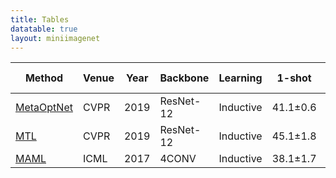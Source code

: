 ```yaml
---
title: Tables
datatable: true
layout: miniimagenet
---
```




Method   | Venue | Year | Backbone   | Learning | 1-shot      | 5-shot   | Code | Reported by 
------- | ------ | ---- | --------   | -----     | -----   | -----    | ---- | ----
[MetaOptNet](https://arxiv.org/pdf/1904.03758.pdf)     | CVPR   | 2019 | ResNet-12  | Inductive |  41.1±0.6    | 55.5±0.6     | [\[PyTorch\]](https://github.com/kjunelee/MetaOptNet) | [\[Paper\]](https://arxiv.org/pdf/1904.03758.pdf)
[MTL](https://openaccess.thecvf.com/content_CVPR_2019/papers/Sun_Meta-Transfer_Learning_for_Few-Shot_Learning_CVPR_2019_paper.pdf)     | CVPR   | 2019 | ResNet-12  | Inductive | 45.1±1.8    | 57.6±0.9    | [\[TensorFlow\]](https://github.com/yaoyao-liu/meta-transfer-learning/tree/master/tensorflow) [\[PyTorch\]](https://github.com/yaoyao-liu/meta-transfer-learning/tree/master/pytorch) | [\[Paper\]](https://openaccess.thecvf.com/content_CVPR_2019/papers/Sun_Meta-Transfer_Learning_for_Few-Shot_Learning_CVPR_2019_paper.pdf)
[MAML](https://arxiv.org/pdf/1703.03400.pdf) | ICML | 2017 | 4CONV | Inductive |  38.1±1.7 | 50.4±1.0   | [\[TensorFlow\]](https://github.com/cbfinn/maml) | [\[Paper\]](https://openaccess.thecvf.com/content_CVPR_2019/papers/Sun_Meta-Transfer_Learning_for_Few-Shot_Learning_CVPR_2019_paper.pdf)
